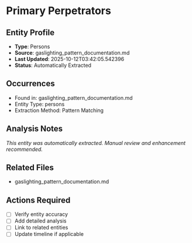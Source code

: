 # Primary Perpetrators

## Entity Profile
- **Type**: Persons
- **Source**: gaslighting_pattern_documentation.md
- **Last Updated**: 2025-10-12T03:42:05.542396
- **Status**: Automatically Extracted

## Occurrences
- Found in: gaslighting_pattern_documentation.md
- Entity Type: persons
- Extraction Method: Pattern Matching

## Analysis Notes
*This entity was automatically extracted. Manual review and enhancement recommended.*

## Related Files
- gaslighting_pattern_documentation.md

## Actions Required
- [ ] Verify entity accuracy
- [ ] Add detailed analysis
- [ ] Link to related entities
- [ ] Update timeline if applicable
